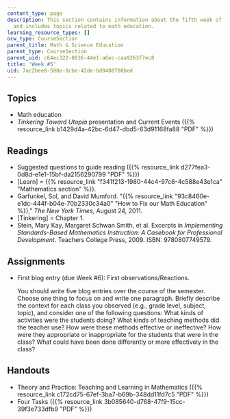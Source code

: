 ```yaml
---
content_type: page
description: This section contains information about the fifth week of the course,
  and includes topics related to math education.
learning_resource_types: []
ocw_type: CourseSection
parent_title: Math & Science Education
parent_type: CourseSection
parent_uid: c64ec322-8836-44e1-a6ec-caa9263f7ec8
title: 'Week #5'
uid: 7ac2bee0-588e-8cbe-42de-bd0480708bed
---
```


Topics
------

*   Math education
*   _Tinkering Toward Utopia_ presentation and Current Events ({{% resource_link b1429d4a-42bc-6d47-dbd5-63d91168fa88 "PDF" %}})

Readings
--------

*   Suggested questions to guide reading ({{% resource_link d277fea3-0d8d-e1e1-15bf-da2156290799 "PDF" %}})
*   \[Learn\] = {{% resource_link "f341f213-1980-44c4-97c6-4c588e43e1ca" "Mathematics section" %}}.
*   Garfunkel, Sol, and David Mumford. "{{% resource_link "93c8460e-e1dc-444f-b04e-70b2330c34a0" "How to Fix our Math Education" %}}," _The New York Times_, August 24, 2011.
*   \[Tinkering\] = Chapter 1.
*   Stein, Mary Kay, Margaret Schwan Smith, et al. Excerpts in _Implementing Standards-Based Mathematics Instruction: A Casebook for Professional Development_. Teachers College Press, 2009. ISBN: 9780807749579.

Assignments
-----------

*   First blog entry (due Week #6): First observations/Reactions.
    
    You should write five blog entries over the course of the semester. Choose one thing to focus on and write one paragraph. Briefly describe the context for each class you observed (e.g., grade level, subject, topic), and consider one of the following questions: What kinds of activities were the students doing? What kinds of teaching methods did the teacher use? How were these methods effective or ineffective? How were they appropriate or inappropriate for the students that were in the class? What could have been done differently or more effectively in the class?
    

Handouts
--------

*   Theory and Practice: Teaching and Learning in Mathematics ({{% resource_link c172cd75-67ef-3ba7-b69b-348dd11fd7c5 "PDF" %}})
*   Four Tasks ({{% resource_link 3b085640-d768-47f9-15cc-39f3e733dfb9 "PDF" %}})